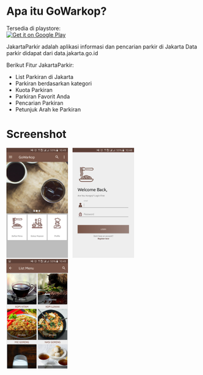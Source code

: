 
# Apa itu GoWarkop?

Tersedia di playstore: <br>
<a href="https://play.google.com/store/apps/details?id=io.github.adamnain.jakartaparkir"><img alt="Get it on Google Play" src="https://play.google.com/intl/en_us/badges/images/generic/en-play-badge.png" height=70px /></a>


JakartaParkir adalah aplikasi informasi dan pencarian parkir di Jakarta
Data parkir didapat dari data.jakarta.go.id

Berikut Fitur JakartaParkir:

- List Parkiran di Jakarta
- Parkiran berdasarkan kategori
- Kuota Parkiran
- Parkiran Favorit Anda
- Pencarian Parkiran
- Petunjuk Arah ke Parkiran



# Screenshot
<img src="https://github.com/adamnain/GoWarkop/blob/master/ss/2.png" width="32%">&nbsp;&nbsp;
<img src="https://github.com/adamnain/GoWarkop/blob/master/ss/1.png" width="32%">&nbsp;&nbsp;
<img src="https://github.com/adamnain/GoWarkop/blob/master/ss/3.png" width="32%">&nbsp;&nbsp;
